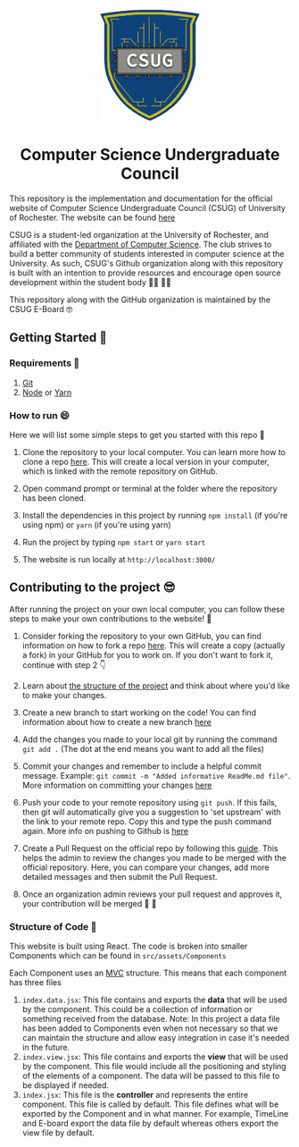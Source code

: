 <p align="center">
  <img height = "200" src="src/assets/images/logo.png">
</p>

<p>
    <h1 align="center"> Computer Science Undergraduate Council</h1>
</p>

This repository is the implementation and documentation for the official website of Computer Science Undergraduate Council (CSUG) of University of Rochester. The website can be found [here](https://computer-science-undergraduate-council.github.io/official-csug-website/#/)

CSUG is a student-led organization at the University of Rochester, and affiliated with the [Department of Computer Science](https://www.cs.rochester.edu/). The club strives to build a better community of students interested in computer science at the University. As such, CSUG's Github organization along with this repository is built with an intention to provide resources and encourage open source development within the student body :woman_technologist: :man_technologist:

This repository along with the GitHub organization is maintained by the CSUG E-Board :nerd_face:

## Getting Started :wave:

### Requirements :thinking:

1. [Git](https://git-scm.com/downloads)
2. [Node](https://nodejs.org/en/download/) or [Yarn](https://classic.yarnpkg.com/en/docs/install/#mac-stable)

### How to run :smile:

Here we will list some simple steps to get you started with this repo :hugs:

1. Clone the repository to your local computer. You can learn more how to clone a repo [here](https://docs.github.com/en/github/creating-cloning-and-archiving-repositories/cloning-a-repository). This will create a local version in your computer, which is linked with the remote repository on GitHub.

2. Open command prompt or terminal at the folder where the repository has been cloned.

3. Install the dependencies in this project by running `npm install` (if you're using npm) or `yarn` (if you're using yarn)

4. Run the project by typing `npm start` or `yarn start`

5. The website is run locally at `http://localhost:3000/`

## Contributing to the project :sunglasses:

After running the project on your own local computer, you can follow these steps to make your own contributions to the website! :star_struck:

1. Consider forking the repository to your own GitHub, you can find information on how to fork a repo [here](https://docs.github.com/en/github/getting-started-with-github/fork-a-repo#fork-an-example-repository). This will create a copy (actually a fork) in your GitHub for you to work on. If you don't want to fork it, continue with step 2 :point_down:

2. Learn about [the structure of the project](#structure-of-code) and think about where you'd like to make your changes.

3. Create a new branch to start working on the code! You can find information about how to create a new branch [here](https://www.git-tower.com/learn/git/faq/create-branch/)

4. Add the changes you made to your local git by running the command `git add .` (The dot at the end means you want to add all the files)

5. Commit your changes and remember to include a helpful commit message. Example: `git commit -m "Added informative ReadMe.md file"`. More information on committing your changes [here](https://github.com/git-guides/git-commit)

6. Push your code to your remote repository using `git push`. If this fails, then git will automatically give you a suggestion to 'set upstream' with the link to your remote repo. Copy this and type the push command again. More info on pushing to Github is [here](https://github.com/git-guides/git-push)

7. Create a Pull Request on the official repo by following this [guide](https://docs.github.com/en/github/collaborating-with-issues-and-pull-requests/creating-a-pull-request). This helps the admin to review the changes you made to be merged with the official repository. Here, you can compare your changes, add more detailed messages and then submit the Pull Request.

8. Once an organization admin reviews your pull request and approves it, your contribution will be merged :tada: :partying_face:

### Structure of Code :monocle_face:

This website is built using React. The code is broken into smaller Components which can be found in `src/assets/Components`

Each Component uses an [MVC](https://en.wikipedia.org/wiki/Model%E2%80%93view%E2%80%93controller) structure.
This means that each component has three files

1. `index.data.jsx`: This file contains and exports the **data** that will be used by the component. This could be a collection of information or something received from the database. Note: In this project a data file has been added to Components even when not necessary so that we can maintain the structure and allow easy integration in case it's needed in the future.
2. `index.view.jsx`: This file contains and exports the **view** that will be used by the component. This file would include all the positioning and styling of the elements of a component. The data will be passed to this file to be displayed if needed.
3. `index.jsx`: This file is the **controller** and represents the entire component. This file is called by default. This file defines what will be exported by the Component and in what manner. For example, TimeLine and E-board export the data file by default whereas others export the view file by default.
